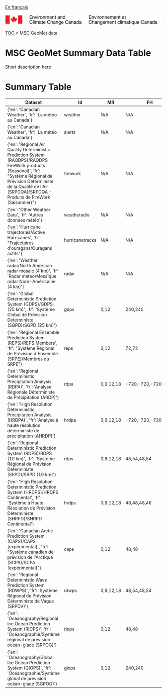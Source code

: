 [En français](geomet_datasets_fr.md)

![ECCC logo](../img_eccc-logo.png)

[TOC](../readme_en.md) > MSC GeoMet data


MSC GeoMet Summary Data Table
===============

Short description here

# Summary Table
Dataset | Id              | MR        | FH                  | FHI | N.  
--------|-----------------|-----------|---------------------|-----|-----
{'en': 'Canadian Weather', 'fr': 'La météo au Canada'} | weather         | N/A       | N/A                 | N/A | 0   
{'en': 'Canadian Weather', 'fr': 'La météo au Canada'} | alerts          | N/A       | N/A                 | N/A | 0   
{'en': 'Regional Air Quality Deterministic Prediction System (RAQDPS)/RAQDPS FireWork products (Seasonal)', 'fr': "Système Régional de Prévision Déterministe de la Qualité de l'Air (SRPDQA)/SRPDQA - Produits de FireWork (Saisonnier)"} | firework        | N/A       | N/A                 | N/A | 1   
{'en': 'Other Weather Data', 'fr': 'Autres données météo'} | weatheradio     | N/A       | N/A                 | N/A | 1   
{'en': 'Hurricane trajectories/Active Hurricanes', 'fr': "Trajectoires d'ouragans/Ouragans actifs"} | hurricanetracks | N/A       | N/A                 | N/A | 4   
{'en': 'Weather radar/North American radar mosaic (4 km)', 'fr': 'Radar météo/Mosaïque radar Nord-Américaine (4 km)'} | radar           | N/A       | N/A                 | N/A | 8   
{'en': 'Global Deterministic Prediction System (GDPS)/GDPS (25 km)', 'fr': 'Système Global de Prévision Déterministe (SGPD)/SGPD (25 km)'} | gdps            | 0,12      | 240,240             | 3   | 205 
{'en': 'Regional Ensemble Prediction System (REPS)/REPS Members', 'fr': "Système Régional de Prévision d'Ensemble (SRPE)/Membres du SRPE"} | reps            | 0,12      | 72,72               | 3   | 1268
{'en': 'Regional Deterministic Precipitation Analysis (RDPA)', 'fr': 'Analyse Régionale Déterministe de Précipitation (ARDP)'} | rdpa            | 0,6,12,18 | -720,-720,-720,-720 | 6   | 4   
{'en': 'High Resolution Deterministic Precipitation Analysis (HRDPA)', 'fr': 'Analyse à haute résolution déterministe de précipitation (AHRDP)'} | hrdpa           | 0,6,12,18 | -720,-720,-720,-720 | 6   | 4   
{'en': 'Regional Deterministic Prediction System (RDPS)/RDPS (10 km)', 'fr': 'Système Régional de Prévision Déterministe (SRPD)/SRPD (10 km)'} | rdps            | 0,6,12,18 | 48,54,48,54         | 1   | 137 
{'en': 'High Resolution Deterministic Prediction System (HRDPS)/HRDPS Continental', 'fr': 'Système à Haute Résolution de Prévision Déterministe (SHRPD)/SHRPD Continental'} | hrdps           | 0,6,12,18 | 48,48,48,48         | 1   | 331 
{'en': 'Canadian Arctic Prediction System (CAPS)/CAPS [experimental]', 'fr': "Système canadien de prévision de l'Arctique (SCPA)/SCPA [expérimental]"} | caps            | 0,12      | 48,48               | 1   | 165 
{'en': 'Regional Deterministic Wave Prediction System (RDWPS)', 'fr': 'Système Régional de Prévision Déterministe de Vague (SRPDV)'} | rdwps           | 0,6,12,18 | 48,54,48,54         | 3   | 83  
{'en': 'Oceanography/Regional Ice Ocean Prediction System (RIOPS)', 'fr': 'Océanographie/Système régional de prévision océan-glace (SRPOG)'} | riops           | 0,12      | 48,48               | N/A | 163 
{'en': 'Oceanography/Global Ice Ocean Prediction System (GIOPS)', 'fr': 'Océanographie/Système global de prévision océan-glace (SGPOG)'} | giops           | 0,12      | 240,240             | N/A | 163 

